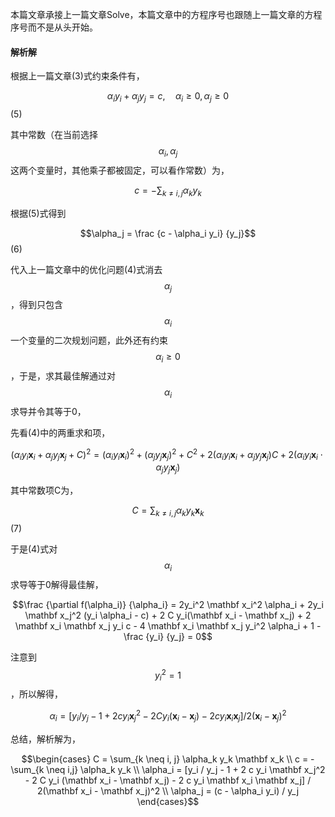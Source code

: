 本篇文章承接上一篇文章Solve，本篇文章中的方程序号也跟随上一篇文章的方程序号而不是从头开始。

#### 解析解

根据上一篇文章\(3\)式约束条件有，

$$\alpha_i y_i + \alpha_j y_j = c, \quad \alpha_i \ge 0, \alpha_j \ge 0$$                                                                                   \(5\)

其中常数（在当前选择$$\alpha_i, \alpha_j$$ 这两个变量时，其他乘子都被固定，可以看作常数）为，

$$c = - \sum_{k \neq i,j} \alpha_k y_k$$

根据\(5\)式得到

$$\alpha_j = \frac {c - \alpha_i y_i} {y_j}$$                                                                                                                             \(6\)

代入上一篇文章中的优化问题\(4\)式消去$$\alpha_j$$，得到只包含$$\alpha_i$$ 一个变量的二次规划问题，此外还有约束$$\alpha_i \ge 0$$，于是，求其最佳解通过对$$\alpha_i$$ 求导并令其等于0，

先看\(4\)中的两重求和项，

$$(\alpha_i y_i \mathbf x_i + \alpha_j y_j \mathbf x_j + C)^2 = (\alpha_i y_i \mathbf x_i)^2 + (\alpha_j y_j \mathbf x_j)^2 + C^2 + 2(\alpha_i y_i \mathbf x_i + \alpha_j y_j \mathbf x_j)C + 2(\alpha_i y_i \mathbf x_i  \cdot \alpha_j y_j \mathbf x_j)$$

其中常数项C为，

$$C = \sum_{k \neq i, j} \alpha_k y_k \mathbf x_k$$                                                                                                                \(7\)

于是\(4\)式对$$\alpha_i$$ 求导等于0解得最佳解，

$$\frac {\partial f(\alpha_i)} {\alpha_i} = 2y_i^2 \mathbf x_i^2 \alpha_i + 2y_i \mathbf x_j^2 (y_i \alpha_i - c) + 2 C y_i(\mathbf x_i - \mathbf x_j) + 2 \mathbf x_i \mathbf x_j y_i c - 4 \mathbf x_i \mathbf x_j y_i^2 \alpha_i + 1 - \frac {y_i} {y_j} = 0$$

注意到$$y_i^2 = 1$$，所以解得，

$$\alpha_i = [y_i / y_j - 1 + 2 c y_i \mathbf x_j^2 - 2 C y_i (\mathbf x_i -  \mathbf x_j) - 2 c y_i \mathbf x_i \mathbf x_j] / 2(\mathbf x_i -  \mathbf x_j)^2$$

总结，解析解为，

$$\begin{cases}  C = \sum_{k \neq i, j} \alpha_k y_k \mathbf x_k \\ c = - \sum_{k \neq i,j} \alpha_k y_k \\ \alpha_i = [y_i / y_j - 1 + 2 c y_i \mathbf x_j^2 - 2 C y_i (\mathbf x_i -  \mathbf x_j) - 2 c y_i \mathbf x_i \mathbf x_j] / 2(\mathbf x_i -  \mathbf x_j)^2 \\ \alpha_j = (c - \alpha_i y_i) / y_j \end{cases}$$



